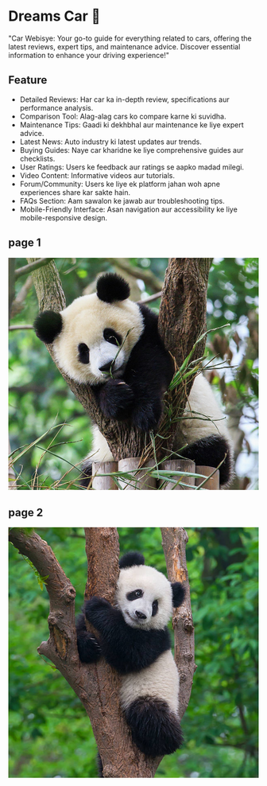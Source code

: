 # Dreams Car 🚗

"Car Webisye: Your go-to guide for everything related to cars, offering the latest reviews, expert tips, and maintenance advice. Discover essential information to enhance your driving experience!"
 
## Feature

* Detailed Reviews: Har car ka in-depth review, specifications aur performance analysis.
* Comparison Tool: Alag-alag cars ko compare karne ki suvidha.
* Maintenance Tips: Gaadi ki dekhbhal aur maintenance ke liye expert advice.
* Latest News: Auto industry ki latest updates aur trends.
* Buying Guides: Naye car kharidne ke liye comprehensive guides aur checklists.
* User Ratings: Users ke feedback aur ratings se aapko madad milegi.
* Video Content: Informative videos aur tutorials.
* Forum/Community: Users ke liye ek platform jahan woh apne experiences share kar sakte hain.
* FAQs Section: Aam sawalon ke jawab aur troubleshooting tips.
* Mobile-Friendly Interface: Asan navigation aur accessibility ke liye mobile-responsive design.

## page 1
  <img src="panda-cub-resting-on-tree-feng-wei-photography.jpg" alt="">

## page 2
  <img src="istockphoto-523761634-612x612.jpg" alt="">

